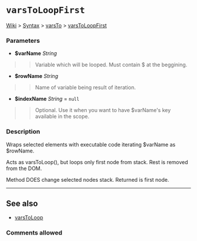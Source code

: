 # `varsToLoopFirst` #
[Wiki](http://code.google.com/p/querytemplates/w/list) > [Syntax](Syntax.md) > [varsTo](varsToSyntax.md) > [varsToLoopFirst](varsToLoopFirstMethodPHP.md)
### Parameters ###
  * **$varName** _String_
> > Variable which will be looped. Must contain $ at the beggining.
  * **$rowName** _String_
> > Name of variable being result of iteration.
  * **$indexName** _String_ = `null`
> > Optional. Use it when you want to have $varName's key available in the scope.


### Description ###
Wraps selected elements with executable code iterating $varName as $rowName.


Acts as varsToLoop(), but loops only first node from stack. Rest is removed  from the DOM.


Method DOES change selected nodes stack. Returned is first node.

---


## See also ##
  * [varsToLoop](varsToLoopMethodPHP.md)


### Comments allowed ###